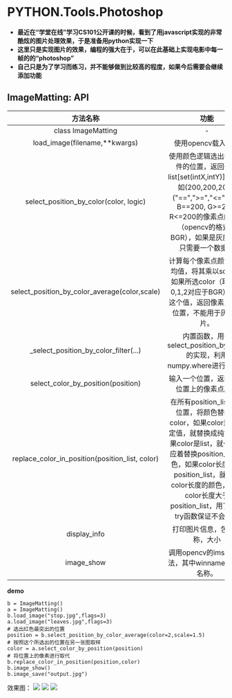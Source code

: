 # PYTHON.Tools.Photoshop
- **最近在“学堂在线”学习CS101公开课的时候，看到了用javascript实现的非常酷炫的图片处理效果，于是准备用python实现一下**
- **这里只是实现图片的效果，编程的强大在于，可以在此基础上实现电影中每一帧的的“photoshop”**
- **自己只是为了学习而练习，并不能够做到比较高的程度，如果今后需要会继续添加功能**

## ImageMatting: API

方法名称 | 功能
:--: | :--:
class ImageMatting | -
load_image(filename,**kwargs) | 使用opencv载入图片
select_position_by_color(color, logic) | 使用颜色逻辑选出符合条件的位置，返回一个list[set(intX,intY)]，输入如(200,200,200),("==",">=","<=")即是B==200, G>=200, R<=200的像素点的位置（opencv的格式是BGR），如果是灰度，就只需要一个数据。
select_position_by_color_average(color,scale)| 计算每个像素点颜色的平均值，将其乘以scale，如果所选color（取值为0,1,2对应于BGR）大于这个值，返回像素点所在位置，不能用于灰度图片。
_select_position_by_color_filter(...) | 内置函数，用于select_position_by_color的实现，利用numpy.where进行筛选。
select_color_by_position(position) | 输入一个位置，返回这些位置上的像素点颜色
replace_color_in_position(position_list, color) |在所有position_list中的位置，将颜色替换成color，如果color是一个定值，就替换成纯色。如果color是list，就一一对应着替换position上的颜色，如果color长度小于position_list，就替换color长度的颜色，如果color长度大于position_list，用了一个try函数保证不会中断
display_info | 打印图片信息，包括名称，大小
image_show | 调用opencv的imshow方法，其中winname为图片名称。

**demo**
```
b = ImageMatting()
a = ImageMatting()
b.load_image("stop.jpg",flags=3)
a.load_image("leaves.jpg",flags=3)
# 选出红色最突出的位置
position = b.select_position_by_color_average(color=2,scale=1.5)
# 按照这个所选出的位置在另一张图取样
color = a.select_color_by_position(position)
# 将位置上的像素进行取代
b.replace_color_in_position(position,color)
b.image_show()
b.image_save("output.jpg")
```
效果图：
![](http://i.imgur.com/ejVOBli.jpg)
![](http://i.imgur.com/kIrp4jA.jpg)
![](http://i.imgur.com/wLYfSKU.jpg)
